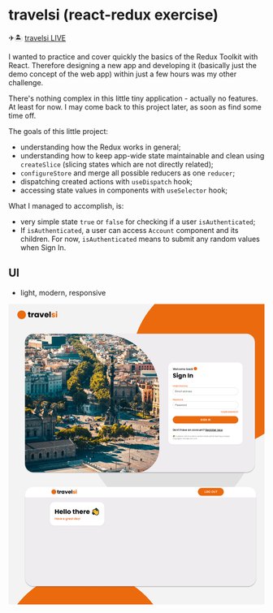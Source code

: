 # travelsi (react-redux exercise)

✈🏝 [travelsi LIVE](https://travelsi-demo.netlify.app/)

I wanted to practice and cover quickly the basics of the Redux Toolkit with React. Therefore designing a new app and developing it (basically just the demo concept of the web app) within just a few hours was my other challenge.

There's nothing complex in this little tiny application - actually no features. At least for now. I may come back to this project later, as soon as find some time off.

The goals of this little project:

- understanding how the Redux works in general;
- understanding how to keep app-wide state maintainable and clean using `createSlice` (slicing states which are not directly related);
- `configureStore` and merge all possible reducers as one `reducer`;
- dispatching created actions with `useDispatch` hook;
- accessing state values in components with `useSelector` hook;

What I managed to accomplish, is:

- very simple state `true` or `false` for checking if a user `isAuthenticated`;
- If `isAuthenticated`, a user can access `Account` component and its children. For now, `isAuthenticated` means to submit any random values when Sign In.

## UI
- light, modern, responsive

<p align="center"><img src="/src/assets/img/travelsi-ui.png"></p>
